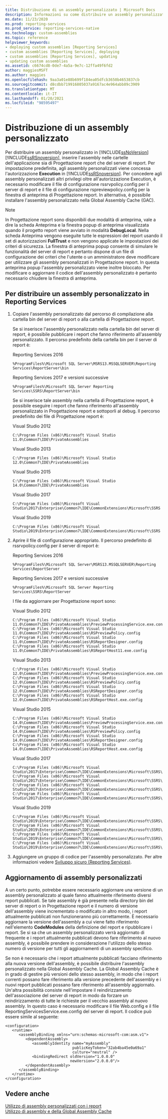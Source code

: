 ```yaml
---
title: Distribuzione di un assembly personalizzato | Microsoft Docs
description: Informazioni su come distribuire un assembly personalizzato in SQL Server Reporting Services. Viene inoltre illustrato come concedere privilegi di assembly personalizzati oltre alle autorizzazioni di esecuzione.
ms.date: 11/23/2020
ms.prod: reporting-services
ms.prod_service: reporting-services-native
ms.technology: custom-assemblies
ms.topic: reference
helpviewer_keywords:
- deploying custom assemblies [Reporting Services]
- custom assemblies [Reporting Services], deploying
- custom assemblies [Reporting Services], updating
- updating custom assemblies
ms.assetid: c6674cd8-0de7-4a5a-9e7c-12ffa49f6fd2
author: maggiesMSFT
ms.author: maggies
ms.openlocfilehash: 9aa3a01e88b699f184ea05dfcb3650b4653837cb
ms.sourcegitcommit: d8cdbb719916805037a9167ac4e964abb89c3909
ms.translationtype: MT
ms.contentlocale: it-IT
ms.lasthandoff: 01/20/2021
ms.locfileid: "98595497"
---
```

# <a name="deploying-a-custom-assembly"></a>Distribuzione di un assembly personalizzato
  Per distribuire un assembly personalizzato in [!INCLUDE[ssNoVersion](../../includes/ssnoversion-md.md)] [!INCLUDE[ssRSnoversion](../../includes/ssrsnoversion-md.md)], inserire l'assembly nelle cartelle dell'applicazione sia di Progettazione report che del server di report. Per impostazione predefinita, agli assembly personalizzati viene concessa l'autorizzazione **Execution** in [!INCLUDE[ssRSnoversion](../../includes/ssrsnoversion-md.md)]. Per concedere agli assembly personalizzati altri privilegi oltre all'autorizzazione Execution, è necessario modificare il file di configurazione rssrvpolicy.config per il server di report e il file di configurazione rspreviewpolicy.config per la finestra di anteprima di Progettazione report. In alternativa, è possibile installare l'assembly personalizzato nella Global Assembly Cache (GAC).  
  
> [!NOTE]  
>  In Progettazione report sono disponibili due modalità di anteprima, vale a dire la scheda Anteprima e la finestra popup di anteprima visualizzata quando il progetto report viene avviato in modalità **DebugLocal**. Nella scheda Anteprima vengono eseguite tutte le espressioni del report usando il set di autorizzazioni **FullTrust** e non vengono applicate le impostazioni dei criteri di sicurezza. La finestra di anteprima popup consente di simulare le funzionalità del server di report e pertanto dispone di un file di configurazione dei criteri che l'utente o un amministratore deve modificare per utilizzare gli assembly personalizzati in Progettazione report. In questa anteprima popup l'assembly personalizzato viene inoltre bloccato. Per modificare o aggiornare il codice dell'assembly personalizzato è pertanto necessario chiudere la finestra di anteprima.  
  
## <a name="to-deploy-a-custom-assembly-in-reporting-services"></a>Per distribuire un assembly personalizzato in Reporting Services  
  
1.  Copiare l'assembly personalizzato dal percorso di compilazione alla cartella bin del server di report o alla cartella di Progettazione report. 

     Se si inserisce l'assembly personalizzato nella cartella bin del server di report, è possibile pubblicare i report che fanno riferimento all'assembly personalizzato. Il percorso predefinito della cartella bin per il server di report è:

     Reporting Services 2016
     ```
     %ProgramFiles%\Microsoft SQL Server\MSRS13.MSSQLSERVER\Reporting Services\ReportServer\bin
     ```
     Reporting Services 2017 e versioni successive
     ```
     %ProgramFiles%\Microsoft SQL Server Reporting Services\SSRS\ReportServer\bin
     ```
     Se si inserisce tale assembly nella cartella di Progettazione report, è possibile eseguire i report che fanno riferimento all'assembly personalizzato in Progettazione report e sottoporli al debug. Il percorso predefinito dei file di Progettazione report è:

     Visual Studio 2012
     ```
     C:\Program Files (x86)\Microsoft Visual Studio 11.0\Common7\IDE\PrivateAssemblies
     ```
     Visual Studio 2013
     ```
     C:\Program Files (x86)\Microsoft Visual Studio 12.0\Common7\IDE\PrivateAssemblies
     ```
     Visual Studio 2015
     ```
     C:\Program Files (x86)\Microsoft Visual Studio 14.0\Common7\IDE\PrivateAssemblies
     ```
     Visual Studio 2017
     ```
     C:\Program Files (x86)\Microsoft Visual Studio\2017\Enterprise\Common7\IDE\CommonExtensions\Microsoft\SSRS
     ```
     Visual Studio 2019
     ```
     C:\Program Files (x86)\Microsoft Visual Studio\2019\Enterprise\Common7\IDE\CommonExtensions\Microsoft\SSRS
     ```  
2.  Aprire il file di configurazione appropriato. Il percorso predefinito di rssrvpolicy.config per il server di report è:

     Reporting Services 2016
     ```
     %ProgramFiles%\Microsoft SQL Server\MSRS13.MSSQLSERVER\Reporting Services\ReportServer
     ```
     Reporting Services 2017 e versioni successive
     ```
     %ProgramFiles%\Microsoft SQL Server Reporting Services\SSRS\ReportServer
     ```
     I file da aggiornare per Progettazione report sono:

     Visual Studio 2012
     ```
     C:\Program Files (x86)\Microsoft Visual Studio 11.0\Common7\IDE\PrivateAssemblies\PreviewProcessingService.exe.config
     C:\Program Files (x86)\Microsoft Visual Studio 11.0\Common7\IDE\PrivateAssemblies\RSPreviewPolicy.config
     C:\Program Files (x86)\Microsoft Visual Studio 11.0\Common7\IDE\PrivateAssemblies\RSReportDesigner.config
     C:\Program Files (x86)\Microsoft Visual Studio 11.0\Common7\IDE\PrivateAssemblies\RSReportHost11.exe.config
     ```
     Visual Studio 2013
     ```
     C:\Program Files (x86)\Microsoft Visual Studio 12.0\Common7\IDE\PrivateAssemblies\PreviewProcessingService.exe.config
     C:\Program Files (x86)\Microsoft Visual Studio 12.0\Common7\IDE\PrivateAssemblies\RSPreviewPolicy.config
     C:\Program Files (x86)\Microsoft Visual Studio 12.0\Common7\IDE\PrivateAssemblies\RSReportDesigner.config
     C:\Program Files (x86)\Microsoft Visual Studio 12.0\Common7\IDE\PrivateAssemblies\RSReportHost.exe.config
     ```
     Visual Studio 2015
     ```
     C:\Program Files (x86)\Microsoft Visual Studio 14.0\Common7\IDE\PrivateAssemblies\PreviewProcessingService.exe.config
     C:\Program Files (x86)\Microsoft Visual Studio 14.0\Common7\IDE\PrivateAssemblies\RSPreviewPolicy.config
     C:\Program Files (x86)\Microsoft Visual Studio 14.0\Common7\IDE\PrivateAssemblies\RSReportDesigner.config
     C:\Program Files (x86)\Microsoft Visual Studio 14.0\Common7\IDE\PrivateAssemblies\RSReportHost.exe.config
     ```
     Visual Studio 2017
     ```
     C:\Program Files (x86)\Microsoft Visual Studio\2017\Enterprise\Common7\IDE\CommonExtensions\Microsoft\SSRS\PreviewProcessingService.exe.config
     C:\Program Files (x86)\Microsoft Visual Studio\2017\Enterprise\Common7\IDE\CommonExtensions\Microsoft\SSRS\RSPreviewPolicy.config
     C:\Program Files (x86)\Microsoft Visual Studio\2017\Enterprise\Common7\IDE\CommonExtensions\Microsoft\SSRS\RSReportDesigner.config
     C:\Program Files (x86)\Microsoft Visual Studio\2017\Enterprise\Common7\IDE\CommonExtensions\Microsoft\SSRS\RSReportHost.exe.config
     ```
     Visual Studio 2019
     ```
     C:\Program Files (x86)\Microsoft Visual Studio\2019\Enterprise\Common7\IDE\CommonExtensions\Microsoft\SSRS\PreviewProcessingService.exe.config
     C:\Program Files (x86)\Microsoft Visual Studio\2019\Enterprise\Common7\IDE\CommonExtensions\Microsoft\SSRS\RSPreviewPolicy.config
     C:\Program Files (x86)\Microsoft Visual Studio\2019\Enterprise\Common7\IDE\CommonExtensions\Microsoft\SSRS\RSReportDesigner.config
     C:\Program Files (x86)\Microsoft Visual Studio\2019\Enterprise\Common7\IDE\CommonExtensions\Microsoft\SSRS\RSReportHost.exe.config
     ```    
3.  Aggiungere un gruppo di codice per l'assembly personalizzato. Per altre informazioni vedere [Sviluppo sicuro &#40;Reporting Services&#41;](../../reporting-services/extensions/secure-development/secure-development-reporting-services.md).  
  
## <a name="updating-custom-assemblies"></a>Aggiornamento di assembly personalizzati  
 A un certo punto, potrebbe essere necessario aggiornare una versione di un assembly personalizzato al quale fanno attualmente riferimento diversi report pubblicati. Se tale assembly è già presente nella directory bin del server di report o in Progettazione report e il numero di versione dell'assembly viene incrementato o modificato in altro modo, i report attualmente pubblicati non funzioneranno più correttamente. È necessario aggiornare la versione dell'assembly a cui viene fatto riferimento nell'elemento **CodeModules** della definizione del report e ripubblicare i report. Se si sa che un assembly personalizzato verrà aggiornato di frequente e i report attualmente pubblicati devono fare riferimento al nuovo assembly, è possibile prendere in considerazione l'utilizzo dello stesso numero di versione per tutti gli aggiornamenti di un assembly specifico.  
  
 Se non è necessario che i report attualmente pubblicati facciano riferimento alla nuova versione dell'assembly, è possibile distribuire l'assembly personalizzato nella Global Assembly Cache. La Global Assembly Cache è in grado di gestire più versioni dello stesso assembly, in modo che i report correnti possano fare riferimento alla versione precedente dell'assembly e i nuovi report pubblicati possano fare riferimento all'assembly aggiornato. Un'altra possibilità consiste nell'impostare il reindirizzamento dell'associazione del server di report in modo da forzare un reindirizzamento di tutte le richieste per il vecchio assembly al nuovo assembly. In questo caso è necessario modificare il file Web.config e il file ReportingServicesService.exe.config del server di report. Il codice può essere simile al seguente:  
  
```  
<configuration>  
   <runtime>  
      <assemblyBinding xmlns="urn:schemas-microsoft-com:asm.v1">  
         <dependentAssembly>  
            <assemblyIdentity name="myAssembly"  
                              publicKeyToken="32ab4ba45e0a69a1"  
                              culture="neutral" />  
            <bindingRedirect oldVersion="1.0.0.0"  
                             newVersion="2.0.0.0"/>  
         </dependentAssembly>  
      </assemblyBinding>  
   </runtime>  
</configuration>  
```  
  
## <a name="see-also"></a>Vedere anche  
 [Utilizzo di assembly personalizzati con i report](../../reporting-services/custom-assemblies/using-custom-assemblies-with-reports.md)   
 [Utilizzo di assembly e della Global Assembly Cache](/dotnet/framework/app-domains/working-with-assemblies-and-the-gac)  
  

